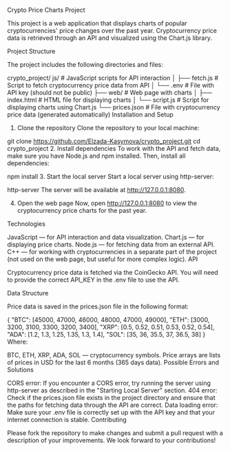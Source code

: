 Crypto Price Charts Project

This project is a web application that displays charts of popular cryptocurrencies' price changes over the past year. Cryptocurrency price data is retrieved through an API and visualized using the Chart.js library.

Project Structure

The project includes the following directories and files:

crypto_project/
js/                       # JavaScript scripts for API interaction
│   ├── fetch.js          # Script to fetch cryptocurrency price data from API
│   └── .env              # File with API key (should not be public)
├── web/                  # Web page with charts
│   ├── index.html        # HTML file for displaying charts
│   └── script.js         # Script for displaying charts using Chart.js
└── prices.json           # File with cryptocurrency price data (generated automatically)
Installation and Setup

1. Clone the repository
Clone the repository to your local machine:

git clone https://github.com/Elzada-Kasymova/crypto_project.git
cd crypto_project
2. Install dependencies
To work with the API and fetch data, make sure you have Node.js and npm installed. Then, install all dependencies:

npm install
3. Start the local server
Start a local server using http-server:

http-server
The server will be available at http://127.0.0.1:8080.

4. Open the web page
Now, open http://127.0.0.1:8080 to view the cryptocurrency price charts for the past year.

Technologies

JavaScript — for API interaction and data visualization.
Chart.js — for displaying price charts.
Node.js — for fetching data from an external API.
C++ — for working with cryptocurrencies in a separate part of the project (not used on the web page, but useful for more complex logic).
API

Cryptocurrency price data is fetched via the CoinGecko API. You will need to provide the correct API_KEY in the .env file to use the API.

Data Structure

Price data is saved in the prices.json file in the following format:

{
  "BTC": [45000, 47000, 46000, 48000, 47000, 49000],
  "ETH": [3000, 3200, 3100, 3300, 3200, 3400],
  "XRP": [0.5, 0.52, 0.51, 0.53, 0.52, 0.54],
  "ADA": [1.2, 1.3, 1.25, 1.35, 1.3, 1.4],
  "SOL": [35, 36, 35.5, 37, 36.5, 38]
}
Where:

BTC, ETH, XRP, ADA, SOL — cryptocurrency symbols.
Price arrays are lists of prices in USD for the last 6 months (365 days data).
Possible Errors and Solutions

CORS error: If you encounter a CORS error, try running the server using http-server as described in the "Starting Local Server" section.
404 error: Check if the prices.json file exists in the project directory and ensure that the paths for fetching data through the API are correct.
Data loading error: Make sure your .env file is correctly set up with the API key and that your internet connection is stable.
Contributing

Please fork the repository to make changes and submit a pull request with a description of your improvements. We look forward to your contributions!